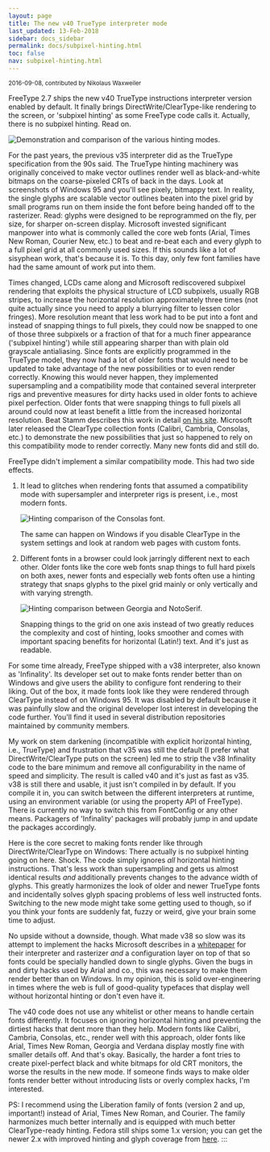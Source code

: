 ```yaml
---
layout: page
title: The new v40 TrueType interpreter mode
last_updated: 13-Feb-2018
sidebar: docs_sidebar
permalink: docs/subpixel-hinting.html
toc: false
nav: subpixel-hinting.html
---
```


<small>
2016-09-08, contributed by Nikolaus Waxweiler
</small>

FreeType 2.7 ships the new v40 TrueType instructions interpreter version
enabled by default. It finally brings DirectWrite/ClearType-like
rendering to the screen, or 'subpixel hinting' as some FreeType code
calls it. Actually, there is no subpixel hinting. Read on.

![Demonstration and comparison of the various hinting
modes.](assets/freetype-27-hinting-comparison.png)

For the past years, the previous v35 interpreter did as the TrueType
specification from the 90s said. The TrueType hinting machinery was
originally conceived to make vector outlines render well as
black-and-white bitmaps on the coarse-pixeled CRTs of back in the days.
Look at screenshots of Windows 95 and you\'ll see pixely, bitmappy text.
In reality, the single glyphs are scalable vector outlines beaten into
the pixel grid by small programs run on them inside the font before
being handed off to the rasterizer. Read: glyphs were designed to be
reprogrammed on the fly, per size, for sharper on-screen display.
Microsoft invested significant manpower into what is commonly called the
core web fonts (Arial, Times New Roman, Courier New, etc.) to beat and
re-beat each and every glyph to a full pixel grid at all commonly used
sizes. If this sounds like a lot of sisyphean work, that\'s because it
is. To this day, only few font families have had the same amount of work
put into them.

Times changed, LCDs came along and Microsoft rediscovered subpixel
rendering that exploits the physical structure of LCD subpixels, usually
RGB stripes, to increase the horizontal resolution approximately three
times (not quite actually since you need to apply a blurrying filter to
lessen color fringes). More resolution meant that less work had to be
put into a font and instead of snapping things to full pixels, they
could now be snapped to one of those three subpixels or a fraction of
that for a much finer appearance ('subpixel hinting') while still
appearing sharper than with plain old grayscale antialiasing. Since
fonts are explicitly programmed in the TrueType model, they now had a
lot of older fonts that would need to be updated to take advantage of
the new possibilities or to even render correctly. Knowing this would
never happen, they implemented supersampling and a compatibility mode
that contained several interpreter rigs and preventive measures for
dirty hacks used in older fonts to achieve pixel perfection. Older fonts
that were snapping things to full pixels all around could now at least
benefit a little from the increased horizontal resolution. Beat Stamm
describes this work in detail [on his
site](http://www.beatstamm.com/typography/RTRCh4.htm#Sec1). Microsoft
later released the ClearType collection fonts (Calibri, Cambria,
Consolas, etc.) to demonstrate the new possibilities that just so
happened to rely on this compatibility mode to render correctly. Many
new fonts did and still do.

FreeType didn\'t implement a similar compatibility mode. This had two
side effects.

1.  It lead to glitches when rendering fonts that assumed a
    compatibility mode with supersampler and interpreter rigs is
    present, i.e., most modern fonts.

    ![Hinting comparison of the Consolas
    font.](assets/freetype-27-consolas-v35-v40.png)

    The same can happen on Windows if you disable ClearType in the
    system settings and look at random web pages with custom fonts.

2.  Different fonts in a browser could look jarringly different next to
    each other. Older fonts like the core web fonts snap things to full
    hard pixels on both axes, newer fonts and especially web fonts often
    use a hinting strategy that snaps glyphs to the pixel grid mainly or
    only vertically and with varying strength.

    ![Hinting comparison between Georgia and
    NotoSerif.](assets/freetype-27-v35-v40-different-hinting.png)

    Snapping things to the grid on one axis instead of two greatly
    reduces the complexity and cost of hinting, looks smoother and comes
    with important spacing benefits for horizontal (Latin!) text. And
    it\'s just as readable.

For some time already, FreeType shipped with a v38 interpreter, also
known as 'Infinality'. Its developer set out to make fonts render better
than on Windows and give users the ability to configure font rendering
to their liking. Out of the box, it made fonts look like they were
rendered through ClearType instead of on Windows 95. It was disabled by
default because it was painfully slow and the original developer lost
interest in developing the code further. You\'ll find it used in several
distribution repositories maintained by community members.

My work on stem darkening (incompatible with explicit horizontal
hinting, i.e., TrueType) and frustration that v35 was still the default
(I prefer what DirectWrite/ClearType puts on the screen) led me to strip
the v38 Infinality code to the bare minimum and remove all
configurability in the name of speed and simplicity. The result is
called v40 and it\'s just as fast as v35. v38 is still there and usable,
it just isn\'t compiled in by default. If you compile it in, you can
switch between the different interpreters at runtime, using an
environment variable (or using the property API of FreeType). There is
currently no way to switch this from FontConfig or any other means.
Packagers of 'Infinality' packages will probably jump in and update the
packages accordingly.

Here is the core secret to making fonts render like through
DirectWrite/ClearType on Windows: There actually is no subpixel hinting
going on here. Shock. The code simply ignores *all* horizontal hinting
instructions. That\'s less work than supersampling and gets us almost
identical results *and* additionally prevents changes to the advance
width of glyphs. This greatly harmonizes the look of older and newer
TrueType fonts and incidentally solves glyph spacing problems of less
well instructed fonts. Switching to the new mode might take some getting
used to though, so if you think your fonts are suddenly fat, fuzzy or
weird, give your brain some time to adjust.

No upside without a downside, though. What made v38 so slow was its
attempt to implement the hacks Microsoft describes in a
[whitepaper](https://www.microsoft.com/typography/cleartype/truetypecleartype.aspx)
for their interpreter and rasterizer *and* a configuration layer on top
of that so fonts could be specially handled down to single glyphs. Given
the bugs in and dirty hacks used by Arial and co., this was necessary to
make them render better than on Windows. In my opinion, this is solid
over-engineering in times where the web is full of good-quality
typefaces that display well without horizontal hinting or don\'t even
have it.

The v40 code does not use any whitelist or other means to handle certain
fonts differently. It focuses on ignoring horizontal hinting and
preventing the dirtiest hacks that dent more than they help. Modern
fonts like Calibri, Cambria, Consolas, etc., render well with this
approach, older fonts like Arial, Times New Roman, Georgia and Verdana
display mostly fine with smaller details off. And that\'s okay.
Basically, the harder a font tries to create pixel-perfect black and
white bitmaps for old CRT monitors, the worse the results in the new
mode. If someone finds ways to make older fonts render better without
introducing lists or overly complex hacks, I\'m interested.

PS: I recommend using the Liberation family of fonts (version 2 and up,
important!) instead of Arial, Times New Roman, and Courier. The family
harmonizes much better internally and is equipped with much better
ClearType-ready hinting. Fedora still ships some 1.x version; you can
get the newer 2.x with improved hinting and glyph coverage from
[here](https://fedorahosted.org/liberation-fonts).
:::

